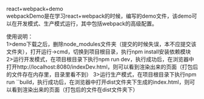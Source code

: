  react+webpack+demo     
 webpackDemo是在学习react+webpack的时候，编写的demo文件，该demo可以在开发模式、生产模式运行，其中包括webpack的高级配置。  
 
 使用说明：  
 1>demo下载之后，删除node_modules文件夹（提交的时候失误，本不应提交该文件夹），打开运行->cmd，切换到项目根目录，执行npm install安装依赖模块  
 2>运行开发模式，在项目根目录下执行npm run dev，执行成功后，在浏览器中打开http://localhost:8080/indexDev.html，则可以看到渲染出来的页面（打包后的文件存在内存里，目录里看不到）
 3>运行生产模式，在项目根目录下执行npm run ``build，执行成功后，在浏览器中打开dist文件夹下生成的index.html，则可以看到渲染出来的页面（打包后的文件在dist文件夹下）
